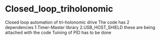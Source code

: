 # Closed_loop_triholonomic
Closed loop automation of tri-holonomic drive
The code has 2 dependencies
1.Timer-Master library
2.USB_HOST_SHIELD
these are being attached with the code
Tuining of PID has to be done
